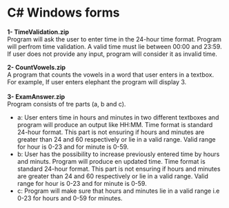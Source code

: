 # C# Windows forms

<b>1- TimeValidation.zip</b><br> 
Program will ask the user to enter time in the 24-hour time format. Program will perfrom time validation. A valid time must 
lie between 00:00 and 23:59. If user does not provide any input, program will consider it as invalid time.

<b>2- CountVowels.zip</b> <br>
A program that counts the vowels in a word that user enters in a textbox. For example, If user enters elephant the program will display 3.  
<br><b>3- ExamAnswer.zip</b> <br>
Program consists of tre parts (a, b and c).<br>
<ul>
<li>a: User enters time in hours and minutes in two different textboxes and program will produce an output like HH:MM. Time format is standard 24-hour format. This part is not ensuring if hours and minutes are greater than 24 and 60 respectively or lie in a valid range. Valid range for hour is 0-23 and for minute is 0-59.</li>
<li>b: User has the possibility to increase previously entered time by hours and minuts. Program will produce en updated time. Time format is standard 24-hour format. This part is not ensuring if hours and minutes are greater than 24 and 60 respectively or lie in a valid range. Valid range for hour is 0-23 and for minute is 0-59.</li>
<li>c: Program will make sure that hours and minutes lie in a valid range i.e 0-23 for hours and 0-59 for minutes.</li></ul>
